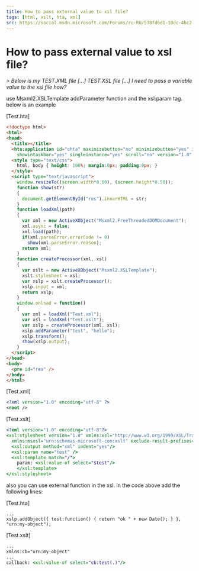 ```yaml
---
title: How to pass external value to xsl file?
tags: [html, xslt, hta, xml]
src: https://social.msdn.microsoft.com/Forums/ru-RU/578fd6d1-18dc-4bc2-9e64-e28b54b49ecc/how-to-pass-external-value-to-xsl-file?forum=xmlandnetfx 
---
```

# How to pass external value to xsl file?
*> Below is my TEST.XML file [...]  TEST.XSL file [...] I need to pass a variable value to the xsl file how?*

use Msxml2.XSLTemplate addParameter function and the xsl:param tag.
below is an example

[Test.hta]
```html
<!doctype html>
<html>
<head>
  <title></title>
  <hta:application id="ohta" maximizebutton="no" minimizebutton="yes" innerborder="no"
    showintaskbar="yes" singleinstance="yes" scroll="no" version="1.0" />
  <style type="text/css">
    html, body { height: 100%; margin:0px; padding:0px; }
  </style>
  <script type="text/javascript">
    window.resizeTo((screen.width*0.60), (screen.height*0.50));
    function show(str) 
    {
      document.getElementById("res").innerHTML = str;
    }
    function loadXml(path)
    {
      var xml = new ActiveXObject("Msxml2.FreeThreadedDOMDocument");
      xml.async = false;
      xml.load(path);
      if(xml.parseError.errorCode != 0)
        show(xml.parseError.reason);
      return xml;
    }
    function createProcessor(xml, xsl)
    {
      var xslt = new ActiveXObject("Msxml2.XSLTemplate");
      xslt.stylesheet = xsl;
      var xslp = xslt.createProcessor();
      xslp.input = xml;
      return xslp;
    }
    window.onload = function() 
    {
      var xml = loadXml("Test.xml");
      var xsl = loadXml("Test.xslt");
      var xslp = createProcessor(xml, xsl);
      xslp.addParameter("test", "hello");
      xslp.transform();
      show(xslp.output);
    }
  </script>
</head>
<body>
  <pre id="res" />
</body>
</html>
```
[Test.xml]
```xml
<?xml version="1.0" encoding="utf-8" ?>
<root />
```
[Test.xslt]
```xslt
<?xml version="1.0" encoding="utf-8"?>
<xsl:stylesheet version="1.0" xmlns:xsl="http://www.w3.org/1999/XSL/Transform"
  xmlns:msxsl="urn:schemas-microsoft-com:xslt" exclude-result-prefixes="msxsl">
  <xsl:output method="xml" indent="yes"/>
  <xsl:param name="test" />
  <xsl:template match="/">
  	param: <xsl:value-of select="$test"/>
	</xsl:template>
</xsl:stylesheet>
```
also you can use external function in the xsl.
in the code above add the following lines:

[Test.hta]
```hta
...
xslp.addObject({ test:function() { return "ok " + new Date(); } }, "urn:my-object");
```
[Test.xslt]
```xslt
...
xmlns:cb="urn:my-object"
...
callback: <xsl:value-of select="cb:test(.)"/>
```
